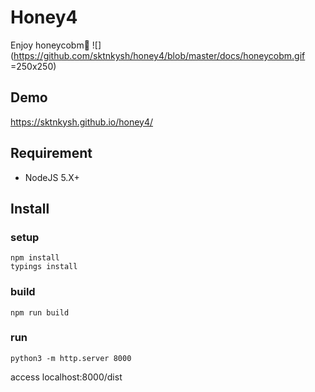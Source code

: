 Honey4
=====

Enjoy honeycobm:honeybee:
![](https://github.com/sktnkysh/honey4/blob/master/docs/honeycobm.gif =250x250)

## Demo

https://sktnkysh.github.io/honey4/

## Requirement

- NodeJS 5.X+

## Install

### setup
```shell
npm install
typings install
```

### build
`npm run build`

### run
`python3 -m http.server 8000`

access localhost:8000/dist
